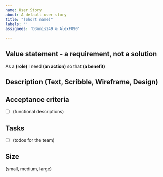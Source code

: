 ```yaml
---
name: User Story
about: A default user story
title: "(Short name)"
labels: ''
assignees: 'D3nnis249 & AlexF090'

---
```


## Value statement - a requirement, not a solution
As a **(role)** 
I need **(an action)** 
so that **(a benefit)** 

## Description (Text, Scribble, Wireframe, Design)

## Acceptance criteria
- [ ] (functional descriptions)

## Tasks
- [ ] (todos for the team)

## Size
(small, medium, large)
